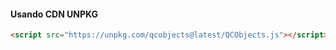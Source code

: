 #### Usando CDN UNPKG

```html
<script src="https://unpkg.com/qcobjects@latest/QCObjects.js"></script>
```
